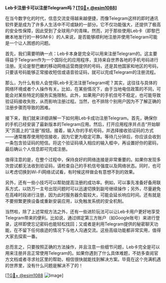 **Leb卡注册卡可以注册Telegram吗？[[TG💪+ @esim1088](https://t.me/s/esim1088)]**

在当今数字化的时代，信息交流变得越来越便捷，而像Telegram这样的即时通讯软件更是成为了许多人生活中不可或缺的一部分。它不仅功能强大，还提供了极高的安全性保障，因此受到了全球用户的青睐。然而，对于那些使用Leb卡（即黎巴嫩本地发行的一种SIM卡）的人来说，是否能够顺利地注册并使用Telegram可能是一个让人困惑的问题。

首先，我们需要明确一点：Leb卡本身是完全可以用来注册Telegram的。这主要得益于Telegram作为一个国际化的应用程序，支持来自世界各地的手机号码进行注册。无论是黎巴嫩的移动网络运营商提供的号码，还是其他国家和地区的号码，只要该号码能够正常接收短信或语音验证码，就可以完成Telegram的注册流程。

那么，为什么有些人会觉得Leb卡无法注册Telegram呢？其实，这往往与具体的网络环境或者个人操作有关。比如，在某些情况下，由于当地电信政策的不同，可能会对某些特定的服务实施限制。此外，如果用户的手机信号不稳定，也可能导致验证码接收失败，从而影响注册过程。当然，也不排除个别用户因为不了解正确的注册步骤而导致的困难。

接下来，我们就来详细讲解一下如何用Leb卡成功注册Telegram。首先，确保你的手机已经安装了最新版本的Telegram应用。然后，打开应用程序并点击“开始聊天”页面上的“注册”按钮。接着，输入你的手机号码，并选择接收验证码的方式——通常推荐使用短信接收，因为它更为稳定可靠。等待几分钟后，你应该会收到一条包含验证码的短信。将这个验证码填入相应的输入框中，再设置好你的密码，最后确认个人信息即可完成注册。

值得注意的是，在整个过程中，保持良好的网络连接是非常重要的。如果你发现多次尝试都无法收到验证码，请检查自己的手机信号强度以及网络状态。同时，也可以考虑切换到Wi-Fi网络试试看，有时候这样做会有意想不到的效果。

另外，还有一些小技巧可以帮助提高注册的成功率。例如，可以事先准备好备用联系方式，以防万一主号出现问题时可以迅速切换到副号继续操作；另外，尽量避免在高峰时段进行注册，因为此时服务器负载较大，可能会延长响应时间。还有就是不要频繁更换设备或重新安装应用，以免触发系统的安全机制。

当然啦，除了上述常规方法之外，还有一些进阶玩法可以让Leb卡用户更好地享受Telegram带来的便利。比如说，通过绑定第三方账户（如Google账号）来进行登录，这样即使忘记密码也能轻松找回；又或者是利用Telegram提供的秘密聊天功能，在不留下任何痕迹的情况下与他人沟通交流。这些高级功能都非常实用，值得大家去探索一番。

总而言之，只要按照正确的方法操作，并且注意一些细节问题，Leb卡完全是可以用来注册并且正常使用Telegram的。如果你遇到了什么具体难题，不妨多查阅官方文档或者寻求社区里的帮助，相信很快就能找到解决方案。毕竟在这个充满机遇的世界里，没有什么问题是解决不了的！

[[TG💪+ @esim1088](https://t.me/s/esim1088) ![Image](https://i.postimg.cc/4NQfJmqS/Snipaste-2025-05-13-00-14-12.png)]